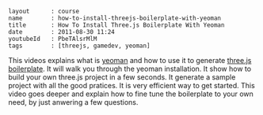 ```
layout		: course
name		: how-to-install-threejs-boilerplate-with-yeoman
title		: How To Install Three.js Boilerplate With Yeoman
date		: 2011-08-30 11:24
youtubeId	: PbeTAlsrMlM
tags		: [threejs, gamedev, yeoman]
```

This videos explains what is
[yeoman](http://yeoman.io)
and how to use it to generate
[three.js boilerplate](http://jeromeetienne.github.io/threejsboilerplatebuilder/).
It will walk you through the yeoman installation.
It show how to build your own three.js project in a few seconds.
It generate a sample project with all the good pratices.
It is very efficient way to get started.
This video goes deeper and explain how to fine 
tune the boilerplate to your own need, by just anwering a few questions.